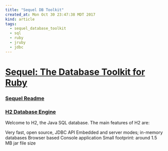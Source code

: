 ```yaml
---
title: "Sequel DB Toolkit"
created_at: Mon Oct 30 23:47:38 MDT 2017
kind: article
tags:
  - sequel_database_toolkit
  - sql
  - ruby
  - jruby
  - jdbc
---
```


<h1>
  <a href="http://sequel.jeremyevans.net/" target="_blank">Sequel: The Database Toolkit for Ruby</a>
</h1>

<h3>
  <a href="http://sequel.jeremyevans.net/rdoc/files/README_rdoc.html" target="_blank">Sequel Readme</a>
</h3>

<h3>
  <a href="http://h2database.com/html/main.html" target="_blank">H2 Database Engine</a>
</h3>

Welcome to H2, the Java SQL database. The main features of H2 are:

Very fast, open source, JDBC API
Embedded and server modes; in-memory databases
Browser based Console application
Small footprint: around 1.5 MB jar file size 

<!--
html boilerplate
<a href="" target="_blank"></a>
<a name=""></a>
<img src="" width="400px">
<ul>
  <li></li>
</ul>
<pre>
</pre>
<p style="margin-bottom: 2em;"></p>
<hr style="border: 0; height: 3px; background: #333; background-image: linear-gradient(to right, #ccc, #333, #ccc);">
<pre><code>
</code></pre>
<math xmlns='http://www.w3.org/1998/Math/MathML' display='block'>
</math>
-->
